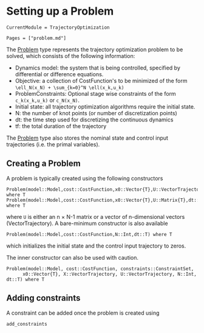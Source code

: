 # Setting up a Problem
```@meta
CurrentModule = TrajectoryOptimization
```

```@contents
Pages = ["problem.md"]
```

The [Problem](@ref) type represents the trajectory optimization problem to be solved, which consists of the following information:

* Dynamics model: the system that is being controlled, specified by differential or difference equations.
* Objective: a collection of CostFunction's to be minimized of the form ``\ell_N(x_N) + \sum_{k=0}^N \ell(x_k,u_k)``
* ProblemConstraints: Optional stage wise constraints of the form ``c_k(x_k,u_k)`` or ``c_N(x_N)``.
* Initial state: all trajectory optimization algorithms require the initial state.
* N: the number of knot points (or number of discretization points)
* dt: the time step used for discretizing the continuous dynamics
* tf: the total duration of the trajectory

The [Problem](@ref) type also stores the nominal state and control input trajectories (i.e. the primal variables).

## Creating a Problem
A problem is typically created using the following constructors

```@docs
Problem(model::Model,cost::CostFunction,x0::Vector{T},U::VectorTrajectory{T},dt::T) where T
Problem(model::Model,cost::CostFunction,x0::Vector{T},U::Matrix{T},dt::T) where T
```
where `U` is either an n × N-1 matrix or a vector of n-dimensional vectors (VectorTrajectory). A bare-minimum constructor is also available

```@docs
Problem(model::Model,cost::CostFunction,N::Int,dt::T) where T
```
which initializes the initial state and the control input trajectory to zeros.

The inner constructor can also be used with caution.
```@docs
Problem(model::Model, cost::CostFunction, constraints::ConstraintSet,
      x0::Vector{T}, X::VectorTrajectory, U::VectorTrajectory, N::Int, dt::T) where T
```

## Adding constraints
A constraint can be added once the problem is created using

```@docs
add_constraints
```
